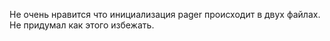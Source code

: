Не очень нравится что инициализация pager происходит в двух файлах.
Не придумал как этого избежать.
